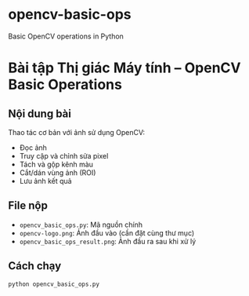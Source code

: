 # opencv-basic-ops
Basic OpenCV operations in Python
# Bài tập Thị giác Máy tính – OpenCV Basic Operations

## Nội dung bài
Thao tác cơ bản với ảnh sử dụng OpenCV:
- Đọc ảnh
- Truy cập và chỉnh sửa pixel
- Tách và gộp kênh màu
- Cắt/dán vùng ảnh (ROI)
- Lưu ảnh kết quả

## File nộp
- `opencv_basic_ops.py`: Mã nguồn chính
- `opencv-logo.png`: Ảnh đầu vào (cần đặt cùng thư mục)
- `opencv_basic_ops_result.png`: Ảnh đầu ra sau khi xử lý

## Cách chạy
```bash
python opencv_basic_ops.py


